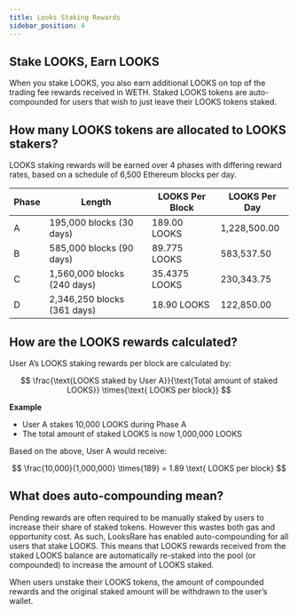 ```yaml
---
title: Looks Staking Rewards
sidebar_position: 4
---
```


## Stake LOOKS, Earn LOOKS

When you stake LOOKS, you also earn additional LOOKS on top of the trading fee rewards received in WETH. Staked LOOKS tokens are auto-compounded for users that wish to just leave their LOOKS tokens staked.

## How many LOOKS tokens are allocated to LOOKS stakers?

LOOKS staking rewards will be earned over 4 phases with differing reward rates, based on a schedule of 6,500 Ethereum blocks per day.

| Phase | Length                      | LOOKS Per Block | LOOKS Per Day |
| ----- | --------------------------- | --------------- | ------------- |
| A     | 195,000 blocks (30 days)    | 189.00 LOOKS    | 1,228,500.00  |
| B     | 585,000 blocks (90 days)    | 89.775 LOOKS    | 583,537.50    |
| C     | 1,560,000 blocks (240 days) | 35.4375 LOOKS   | 230,343.75    |
| D     | 2,346,250 blocks (361 days) | 18.90 LOOKS     | 122,850.00    |

## How are the LOOKS rewards calculated?

User A’s LOOKS staking rewards per block are calculated by:

$$
\frac{\text{LOOKS staked by User A}}{\text{Total amount of staked LOOKS​}} \times{\text{ LOOKS per block}}
$$

**Example**

- User A stakes 10,000 LOOKS during Phase A
- The total amount of staked LOOKS is now 1,000,000 LOOKS

Based on the above, User A would receive:

$$
\frac{10,000}{1,000,000​} \times{189} = 1.89 \text{ LOOKS per block}
$$

## What does auto-compounding mean?

Pending rewards are often required to be manually staked by users to increase their share of staked tokens. However this wastes both gas and opportunity cost. As such, LooksRare has enabled auto-compounding for all users that stake LOOKS. This means that LOOKS rewards received from the staked LOOKS balance are automatically re-staked into the pool (or compounded) to increase the amount of LOOKS staked.

When users unstake their LOOKS tokens, the amount of compounded rewards and the original staked amount will be withdrawn to the user’s wallet.
